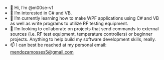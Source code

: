 - 👋 Hi, I’m @m00se-v1
- 👀 I’m interested in C# and VB.
- 🌱 I’m currently learning how to make WPF applications using C# and VB as well as write programs to utilize RF testing equipment.
- 💞️ I’m looking to collaborate on projects that send commands to external sources (i.e. RF test equipment, temperature controllers) or beginner projects. Anything to help build my software development skills, really.
- 📫 I can best be reached at my personal email: mendozamosses5@gmail.com

<!---
m00se-v1/m00se-v1 is a ✨ special ✨ repository because its `README.md` (this file) appears on your GitHub profile.
You can click the Preview link to take a look at your changes.
--->
